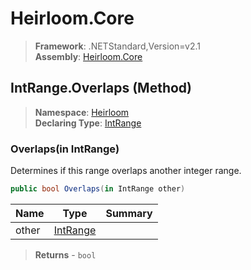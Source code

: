# Heirloom.Core

> **Framework**: .NETStandard,Version=v2.1  
> **Assembly**: [Heirloom.Core][0]

## IntRange.Overlaps (Method)

> **Namespace**: [Heirloom][0]  
> **Declaring Type**: [IntRange][1]

### Overlaps(in IntRange)

Determines if this range overlaps another integer range.

```cs
public bool Overlaps(in IntRange other)
```

| Name  | Type          | Summary |
|-------|---------------|---------|
| other | [IntRange][1] |         |

> **Returns** - `bool`

[0]: ../../../Heirloom.Core.md
[1]: ../IntRange.md
